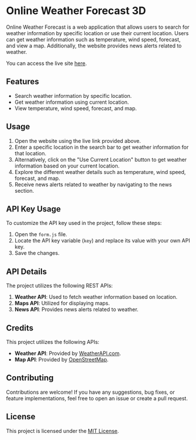 # Online Weather Forecast 3D

Online Weather Forecast is a web application that allows users to search for weather information by specific location or use their current location. Users can get weather information such as temperature, wind speed, forecast, and view a map. Additionally, the website provides news alerts related to weather.

You can access the live site [here](https://heshan-404.github.io/Online-Weather-App-3D/).

## Features

- Search weather information by specific location.
- Get weather information using current location.
- View temperature, wind speed, forecast, and map. 
 
## Usage

1. Open the website using the live link provided above.
2. Enter a specific location in the search bar to get weather information for that location.
3. Alternatively, click on the "Use Current Location" button to get weather information based on your current location.
4. Explore the different weather details such as temperature, wind speed, forecast, and map.
5. Receive news alerts related to weather by navigating to the news section.

## API Key Usage

To customize the API key used in the project, follow these steps:

1. Open the `form.js` file.
2. Locate the API key variable (`key`) and replace its value with your own API key.
3. Save the changes.

## API Details

The project utilizes the following REST APIs:

1. **Weather API**: Used to fetch weather information based on location. 
2. **Maps API**: Utilized for displaying maps.
3. **News API**: Provides news alerts related to weather.

## Credits

This project utilizes the following APIs:

- **Weather API**: Provided by [WeatherAPI.com](https://www.weatherapi.com/).
- **Map API**: Provided by [OpenStreetMap](https://www.openstreetmap.org/).

## Contributing

Contributions are welcome! If you have any suggestions, bug fixes, or feature implementations, feel free to open an issue or create a pull request.

## License

This project is licensed under the [MIT License](LICENSE).
 
